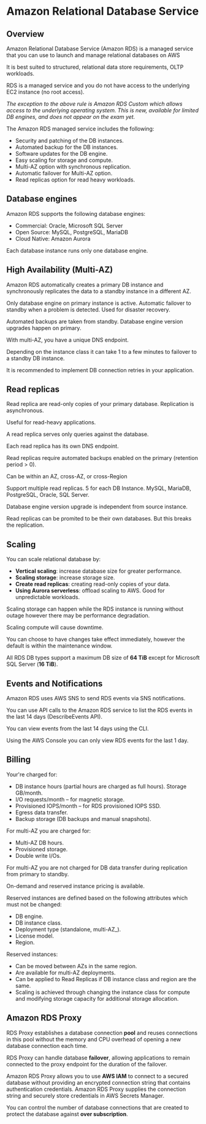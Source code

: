 # Amazon Relational Database Service

## Overview

Amazon Relational Database Service (Amazon RDS) is a managed service that you can use to launch and manage relational databases on AWS

It is best suited to structured, relational data store requirements, OLTP workloads.

RDS is a managed service and you do not have access to the underlying EC2 instance (no root access).

*The exception to the above rule is Amazon RDS Custom which allows access to the underlying operating system. This is new, available for limited DB engines, and does not appear on the exam yet.*

The Amazon RDS managed service includes the following:

- Security and patching of the DB instances.
- Automated backup for the DB instances.
- Software updates for the DB engine.
- Easy scaling for storage and compute.
- Multi-AZ option with synchronous replication.
- Automatic failover for Multi-AZ option.
- Read replicas option for read heavy workloads.


## Database engines

Amazon RDS supports the following database engines:

- Commercial: Oracle, Microsoft SQL Server
- Open Source: MySQL, PostgreSQL, MariaDB
- Cloud Native: Amazon Aurora

Each database instance runs only one database engine.


## High Availability (Multi-AZ)

Amazon RDS automatically creates a primary DB instance and synchronously replicates the data to a standby instance in a different AZ.

Only database engine on primary instance is active. Automatic failover to standby when a problem is detected. Used for disaster recovery.

Automated backups are taken from standby. Database engine version upgrades happen on primary.

With multi-AZ, you have a unique DNS endpoint.

Depending on the instance class it can take 1 to a few minutes to failover to a standby DB instance.

It is recommended to implement DB connection retries in your application.


## Read replicas

Read replica are read-only copies of your primary database. Replication is asynchronous.

Useful for read-heavy applications.

A read replica serves only queries against the database.

Each read replica has its own DNS endpoint.

Read replicas require automated backups enabled on the primary (retention period > 0).

Can be within an AZ, cross-AZ, or cross-Region

Support multiple read replicas. 5 for each DB Instance. MySQL, MariaDB, PostgreSQL, Oracle, SQL Server.

Database engine version upgrade is independent from source instance.

Read replicas can be promited to be their own databases. But this breaks the replication.


## Scaling

You can scale relational database by:
- **Vertical scaling**: increase database size for greater performance.
- **Scaling storage**: increase storage size.
- **Create read replicas**: creating read-only copies of your data.
- **Using Aurora serverless**: offload scaling to AWS. Good for unpredictable workloads.

Scaling storage can happen while the RDS instance is running without outage however there may be performance degradation.

Scaling compute will cause downtime.

You can choose to have changes take effect immediately, however the default is within the maintenance window.

All RDS DB types support a maximum DB size of **64 TiB** except for Microsoft SQL Server (**16 TiB**).


## Events and Notifications

Amazon RDS uses AWS SNS to send RDS events via SNS notifications.

You can use API calls to the Amazon RDS service to list the RDS events in the last 14 days (DescribeEvents API).

You can view events from the last 14 days using the CLI.

Using the AWS Console you can only view RDS events for the last 1 day.


## Billing

Your're charged for:
- DB instance hours (partial hours are charged as full hours).
Storage GB/month.
- I/O requests/month – for magnetic storage.
- Provisioned IOPS/month – for RDS provisioned IOPS SSD.
- Egress data transfer.
- Backup storage (DB backups and manual snapshots).

For multi-AZ you are charged for:
- Multi-AZ DB hours.
- Provisioned storage.
- Double write I/Os.

For multi-AZ you are not charged for DB data transfer during replication from primary to standby.

On-demand and reserved instance pricing is available.

Reserved instances are defined based on the following attributes which must not be changed:
- DB engine.
- DB instance class.
- Deployment type (standalone, multi-AZ_).
- License model.
- Region.

Reserved instances:
- Can be moved between AZs in the same region.
- Are available for multi-AZ deployments.
- Can be applied to Read Replicas if DB instance class and region are the same.
- Scaling is achieved through changing the instance class for compute and modifying storage capacity for additional storage allocation.


## Amazon RDS Proxy

RDS Proxy establishes a database connection **pool** and reuses connections in this pool without the memory and CPU overhead of opening a new database connection each time.

RDS Proxy can handle database **failover**, allowing applications to remain connected to the proxy endpoint for the duration of the failover.

Amazon RDS Proxy allows you to use **AWS IAM** to connect to a secured database without providing an encrypted connection string that contains authentication credentials. Amazon RDS Proxy supplies the connection string and securely store credentials in AWS Secrets Manager.

You can control the number of database connections that are created to protect the database against **over subscription**.
